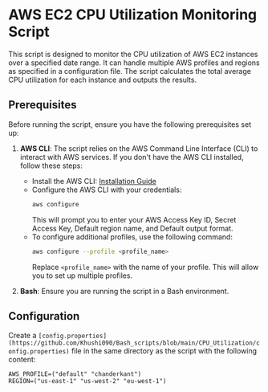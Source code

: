 # AWS EC2 CPU Utilization Monitoring Script

This script is designed to monitor the CPU utilization of AWS EC2 instances over a specified date range. It can handle multiple AWS profiles and regions as specified in a configuration file. The script calculates the total average CPU utilization for each instance and outputs the results.

## Prerequisites

Before running the script, ensure you have the following prerequisites set up:

1. **AWS CLI**: The script relies on the AWS Command Line Interface (CLI) to interact with AWS services. If you don't have the AWS CLI installed, follow these steps:
   - Install the AWS CLI: [Installation Guide](https://docs.aws.amazon.com/cli/latest/userguide/install-cliv2.html)
   - Configure the AWS CLI with your credentials:
     ```bash
     aws configure
     ```
     This will prompt you to enter your AWS Access Key ID, Secret Access Key, Default region name, and Default output format.
   - To configure additional profiles, use the following command:
     ```bash
     aws configure --profile <profile_name>
     ```
     Replace `<profile_name>` with the name of your profile. This will allow you to set up multiple profiles.

2. **Bash**: Ensure you are running the script in a Bash environment.

## Configuration

Create a `[config.properties](https://github.com/Khushi090/Bash_scripts/blob/main/CPU_Utilization/config.properties)` file in the same directory as the script with the following content:

```properties
AWS_PROFILE=("default" "chanderkant")
REGION=("us-east-1" "us-west-2" "eu-west-1")
```

